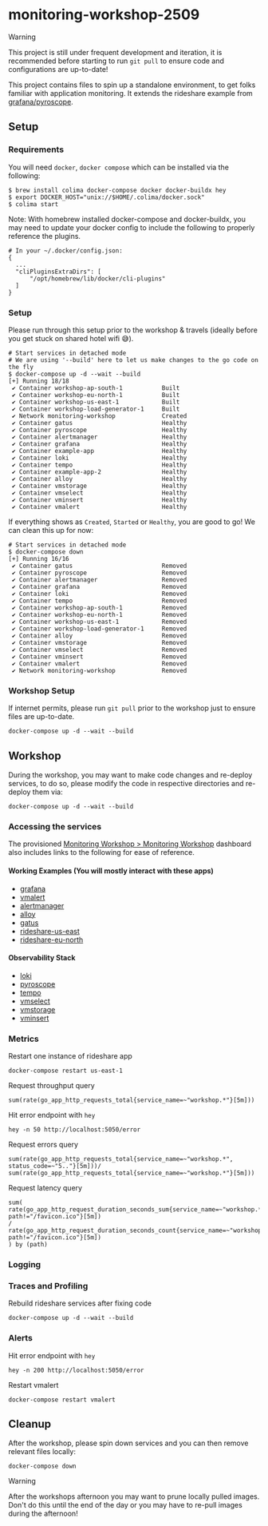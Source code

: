 # monitoring-workshop-2509

> [!warning]
> This project is still under frequent development and iteration, it is recommended before starting to run `git pull` to ensure code and configurations are up-to-date!

This project contains files to spin up a standalone environment, to get folks familiar with application monitoring. It extends the rideshare example from [grafana/pyroscope](https://github.com/grafana/pyroscope/tree/main/examples/tracing/golang-push).

## Setup

### Requirements

You will need `docker`, `docker compose` which can be installed via the following:

```
$ brew install colima docker-compose docker docker-buildx hey
$ export DOCKER_HOST="unix://$HOME/.colima/docker.sock"
$ colima start
```

Note: With homebrew installed docker-compose and docker-buildx, you may need to update your docker config to include the following to properly reference the plugins.

```
# In your ~/.docker/config.json:
{
  ...
  "cliPluginsExtraDirs": [
      "/opt/homebrew/lib/docker/cli-plugins"
  ]
}
```

### Setup

Please run through this setup prior to the workshop & travels (ideally before you get stuck on shared hotel wifi 😅).

```
# Start services in detached mode
# We are using '--build' here to let us make changes to the go code on the fly
$ docker-compose up -d --wait --build
[+] Running 18/18
 ✔ Container workshop-ap-south-1           Built
 ✔ Container workshop-eu-north-1           Built
 ✔ Container workshop-us-east-1            Built
 ✔ Container workshop-load-generator-1     Built
 ✔ Network monitoring-workshop             Created
 ✔ Container gatus                         Healthy
 ✔ Container pyroscope                     Healthy
 ✔ Container alertmanager                  Healthy
 ✔ Container grafana                       Healthy
 ✔ Container example-app                   Healthy
 ✔ Container loki                          Healthy
 ✔ Container tempo                         Healthy
 ✔ Container example-app-2                 Healthy
 ✔ Container alloy                         Healthy
 ✔ Container vmstorage                     Healthy
 ✔ Container vmselect                      Healthy
 ✔ Container vminsert                      Healthy
 ✔ Container vmalert                       Healthy
```

If everything shows as `Created`, `Started` or `Healthy`, you are good to go! We can clean this up for now:

```
# Start services in detached mode
$ docker-compose down
[+] Running 16/16
 ✔ Container gatus                         Removed
 ✔ Container pyroscope                     Removed
 ✔ Container alertmanager                  Removed
 ✔ Container grafana                       Removed
 ✔ Container loki                          Removed
 ✔ Container tempo                         Removed
 ✔ Container workshop-ap-south-1           Removed
 ✔ Container workshop-eu-north-1           Removed
 ✔ Container workshop-us-east-1            Removed
 ✔ Container workshop-load-generator-1     Removed
 ✔ Container alloy                         Removed
 ✔ Container vmstorage                     Removed
 ✔ Container vmselect                      Removed
 ✔ Container vminsert                      Removed
 ✔ Container vmalert                       Removed
 ✔ Network monitoring-workshop             Removed
```

### Workshop Setup

If internet permits, please run `git pull` prior to the workshop just to ensure files are up-to-date.

```
docker-compose up -d --wait --build
```

## Workshop

During the workshop, you may want to make code changes and re-deploy services, to do so, please modify the code in respective directories and re-deploy them via:

```
docker-compose up -d --wait --build
```

### Accessing the services

The provisioned [Monitoring Workshop > Monitoring Workshop](http://localhost:3000/d/rideshare/rideshare-example?orgId=1&from=now-5m&to=now&timezone=browser&refresh=10s) dashboard also includes links to the following for ease of reference.

#### Working Examples (You will mostly interact with these apps)

- [grafana](http://localhost:3000)
- [vmalert](http://localhost:8880)
- [alertmanager](http://localhost:9093)
- [alloy](http://localhost:12345)
- [gatus](http://localhost:8888)
- [rideshare-us-east](http://localhost:5050)
- [rideshare-eu-north](http://localhost:5051)

#### Observability Stack

- [loki](http://localhost:3100)
- [pyroscope](http://localhost:4040)
- [tempo](http://localhost:3200)
- [vmselect](http://localhost:8481)
- [vmstorage](http://localhost:8401)
- [vminsert](http://localhost:8480)

### Metrics

Restart one instance of rideshare app

```
docker-compose restart us-east-1
```

Request throughput query

```
sum(rate(go_app_http_requests_total{service_name=~"workshop.*"}[5m]))
```

Hit error endpoint with `hey`

```
hey -n 50 http://localhost:5050/error
```

Request errors query

```
sum(rate(go_app_http_requests_total{service_name=~"workshop.*", status_code=~"5.."}[5m]))/
sum(rate(go_app_http_requests_total{service_name=~"workshop.*"}[5m]))
```

Request latency query

```
sum(
rate(go_app_http_request_duration_seconds_sum{service_name=~"workshop.*", path!="/favicon.ico"}[5m])
/
rate(go_app_http_request_duration_seconds_count{service_name=~"workshop.*", path!="/favicon.ico"}[5m])
) by (path)
```

### Logging

### Traces and Profiling

Rebuild rideshare services after fixing code

```
docker-compose up -d --wait --build
```

### Alerts

Hit error endpoint with `hey`

```
hey -n 200 http://localhost:5050/error
```

Restart vmalert

```
docker-compose restart vmalert
```

## Cleanup

After the workshop, please spin down services and you can then remove relevant files locally:

```
docker-compose down
```

> [!warning]
> After the workshops afternoon you may want to prune locally pulled images. Don't do this until the end of the day or you may have to re-pull images during the afternoon!